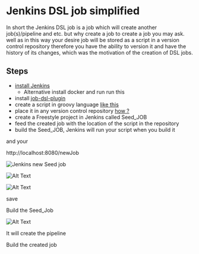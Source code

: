 # Jenkins DSL job simplified

In short the Jenkins DSL job is a job which will create another job(s)/pipeline and etc. but why create a job to create a job you may ask. well as in this way your desire job will be stored as a script in a version control repository therefore you have the ability to version it and have the history of its changes, which was the motivation of the creation of DSL jobs. 

## Steps
- [install Jenkins](https://jenkins.io/download/)
  - Alternative install docker and run run this 
- install [job-dsl-plugin](https://github.com/jenkinsci/job-dsl-plugin) 
- create a script in groovy language [like this](https://github.com/alicommit-malp/jenkins_dsl_example/blob/master/dsl_job.groovy)
- place it in any version control repository [how ?](https://help.github.com/en/github/getting-started-with-github/create-a-repo)  
- create a Freestyle project in Jenkins called Seed_JOB
- feed the created job with the location of the script in the repository
- build the Seed_JOB, Jenkins will run your script when you build it 

and your 


http://localhost:8080/newJob

![Jenkins new Seed job](https://thepracticaldev.s3.amazonaws.com/i/if2yxl8xlkth8mdcf17h.png)

![Alt Text](https://thepracticaldev.s3.amazonaws.com/i/m55d9536kxr3zlom9wrh.png)

![Alt Text](https://thepracticaldev.s3.amazonaws.com/i/ejq74m17hgk7nqwezgq3.png)

save 

Build the Seed_Job

![Alt Text](https://thepracticaldev.s3.amazonaws.com/i/vpczagzmtxo12hiqwske.png)

It will create the pipeline 

Build the created job 
